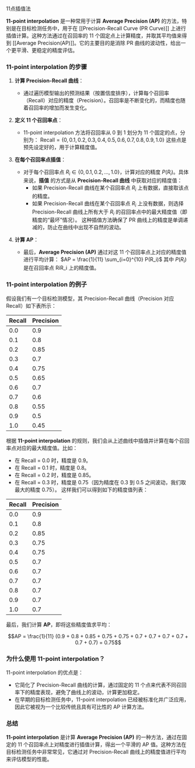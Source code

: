 11点插值法

**11-point interpolation** 是一种常用于计算 **Average Precision (AP)** 的方法，特别是在目标检测任务中，用于在 [[Precision-Recall Curve (PR Curve)]] 上进行插值计算。这种方法通过在召回率的 11 个固定点上计算精度，并取其平均值来得到 [[Average Precision(AP)]]。它的主要目的是消除 PR 曲线的波动性，给出一个更平滑、更稳定的精度评估。

### **11-point interpolation 的步骤**

1. **计算 Precision-Recall 曲线**：
    - 通过遍历模型输出的预测结果（按置信度排序），计算每个召回率（Recall）对应的精度（Precision）。召回率是不断变化的，而精度也随着召回率的增加而发生变化。
2. **定义 11 个召回率点**：
    - 11-point interpolation 方法将召回率从 0 到 1 划分为 11 个固定的点，分别为： $\text{Recall} = \{0, 0.1, 0.2, 0.3, 0.4, 0.5, 0.6, 0.7, 0.8, 0.9, 1.0\}$ 这些点是预先设定好的，用于计算精度值。
3. **在每个召回率点插值**：
    - 对于每个召回率点 $R_i \in \{0, 0.1, 0.2, ..., 1.0\}$，计算对应的精度 $P(R_i)$。具体来说，**插值** 的方式是从 **Precision-Recall 曲线** 中获取对应的精度值：
        - 如果 Precision-Recall 曲线在某个召回率点 $R_i$ 上有数据，直接取该点的精度。
        - 如果 Precision-Recall 曲线在某个召回率点 $R_i$ 上没有数据，则选择 Precision-Recall 曲线上所有大于 $R_i$ 的召回率点中的最大精度值（即精度的“最坏”情况）。
    这种插值方法确保了 PR 曲线上的精度是单调递减的，防止在曲线中出现不自然的波动。
    
4. **计算 AP**：
    - 最后，**Average Precision (AP)** 通过对这 11 个召回率点上对应的精度值进行平均计算： $AP = \frac{1}{11} \sum_{i=0}^{10} P(R_i)$ 其中 $P(R_i)$ 是在召回率点 RiR_i 上的精度值。

### **11-point interpolation 的例子**
假设我们有一个目标检测模型，其 Precision-Recall 曲线（Precision 对应 Recall）如下表所示：

|Recall|Precision|
|---|---|
|0.0|0.9|
|0.1|0.8|
|0.2|0.85|
|0.3|0.7|
|0.4|0.75|
|0.5|0.65|
|0.6|0.7|
|0.7|0.6|
|0.8|0.55|
|0.9|0.5|
|1.0|0.45|

根据 **11-point interpolation** 的规则，我们会从上述曲线中插值并计算在每个召回率点对应的最大精度值。比如：
- 在 Recall = 0.0 时，精度是 0.9。
- 在 Recall = 0.1 时，精度是 0.8。
- 在 Recall = 0.2 时，精度是 0.85。
- 在 Recall = 0.3 时，精度是 0.75（因为精度在 0.3 到 0.5 之间波动，我们取最大的精度 0.75）。
这样我们可以得到如下的精度值列表：

|Recall|Precision|
|---|---|
|0.0|0.9|
|0.1|0.8|
|0.2|0.85|
|0.3|0.75|
|0.4|0.75|
|0.5|0.7|
|0.6|0.7|
|0.7|0.7|
|0.8|0.7|
|0.9|0.7|
|1.0|0.7|

最后，我们计算 **AP**，即将这些精度值求平均：

$$AP = \frac{1}{11} (0.9 + 0.8 + 0.85 + 0.75 + 0.75 + 0.7 + 0.7 + 0.7 + 0.7 + 0.7 + 0.7) = 0.75$$

### **为什么使用 11-point interpolation？**

11-point interpolation 的优点是：
- 它简化了 Precision-Recall 曲线的计算，通过固定的 11 个点来代表不同召回率下的精度表现，避免了曲线上的波动，计算更加稳定。
- 在早期的目标检测任务中，11-point interpolation 已经被标准化并广泛应用，因此它被视为一个比较传统且具有可比性的 AP 计算方法。

### **总结**
**11-point interpolation** 是计算 **Average Precision (AP)** 的一种方法，通过在固定的 11 个召回率点上对精度进行插值计算，得出一个平滑的 AP 值。这种方法在目标检测任务中非常常见，它通过对 Precision-Recall 曲线上的精度值进行平均来评估模型的性能。